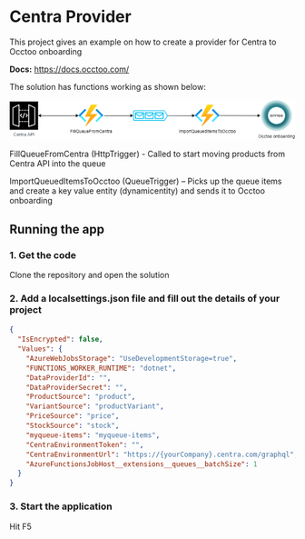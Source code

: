 # Centra Provider 
This project gives an example on how to create a provider for Centra to Occtoo onboarding 

**Docs:** https://docs.occtoo.com/

The solution has functions working as shown below:

![Architectual Overview](docs/CentraProvider.png)

FillQueueFromCentra (HttpTrigger) - Called to start moving products from Centra API into the queue

ImportQueuedItemsToOcctoo (QueueTrigger) – Picks up the queue items and create a key value entity (dynamicentity) and sends it to Occtoo onboarding 

## Running the app
### 1. Get the code
Clone the repository and open the solution
### 2. Add a localsettings.json file and fill out the details of your project
```json
{
  "IsEncrypted": false,
  "Values": {
    "AzureWebJobsStorage": "UseDevelopmentStorage=true",
    "FUNCTIONS_WORKER_RUNTIME": "dotnet",
    "DataProviderId": "",
    "DataProviderSecret": "",
    "ProductSource": "product",
    "VariantSource": "productVariant",
    "PriceSource": "price",
    "StockSource": "stock",
    "myqueue-items": "myqueue-items",
    "CentraEnvironmentToken": "",
    "CentraEnvironmentUrl": "https://{yourCompany}.centra.com/graphql",
    "AzureFunctionsJobHost__extensions__queues__batchSize": 1
  }
}
```

### 3. Start the application
Hit F5